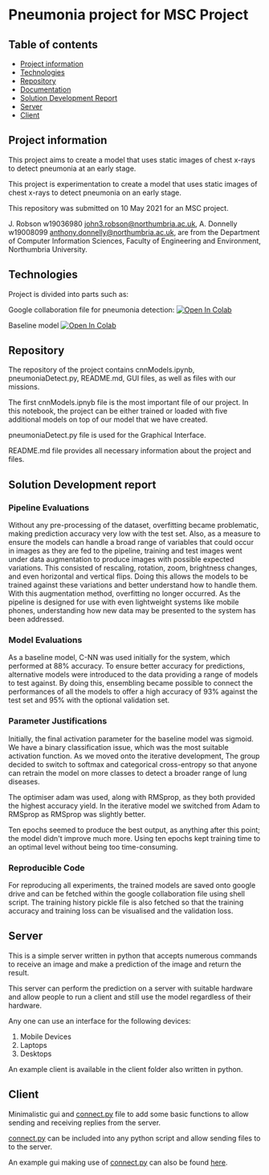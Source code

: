 # Pneumonia project for MSC Project

## Table of contents

- [Project information](#project-information)
- [Technologies](#technologies)
- [Repository](#repository)
- [Documentation](#documentation)
- [Solution Development Report](#solution-development-report)
- [Server](#server)
- [Client](#client)

## Project information

This project aims to create a model that uses static images of chest x-rays to detect pneumonia at an early stage.

This project is experimentation to create a model that uses static images of chest x-rays to detect pneumonia on an early stage.

This repository was submitted on 10 May 2021 for an MSC project.

J. Robson w19036980 john3.robson@northumbria.ac.uk, A. Donnelly w19008099 anthony.donnelly@northumbria.ac.uk, are from the
Department of Computer Information Sciences, Faculty of Engineering and Environment, Northumbria University.

## Technologies

Project is divided into parts such as:

Google collaboration file for pneumonia detection:
[![Open In Colab](https://colab.research.google.com/assets/colab-badge.svg)](https://colab.research.google.com/drive/11cqn_Fo19JjHyRk6qKt2DUYJp47LsYaG?usp=sharing)

Baseline model
[![Open In Colab](https://colab.research.google.com/assets/colab-badge.svg)](https://colab.research.google.com/drive/1Wh5pCY6eLOir8lFQollzUkcX8iNJnzDp?usp=sharing)

## Repository

The repository of the project contains cnnModels.ipynb, pneumoniaDetect.py, README.md, GUI files, as well as files with our missions.

The first cnnModels.ipnyb file is the most important file of our project. In this notebook, the project can be either trained or loaded with five additional models on top of our model that we have created.

pneumoniaDetect.py file is used for the Graphical Interface.

README.md file provides all necessary information about the project and files.

## Solution Development report

### Pipeline Evaluations

Without any pre-processing of the dataset, overfitting became problematic, making prediction accuracy very low with the test set. Also, as a measure to ensure the models can handle a broad range of variables that could occur in images as they are fed to the pipeline, training and test images went under data augmentation to produce images with possible expected variations. This consisted of rescaling, rotation, zoom, brightness changes, and even horizontal and vertical flips. Doing this allows the models to be trained against these variations and better understand how to handle them. With this augmentation method, overfitting no longer occurred. As the pipeline is designed for use with even lightweight systems like mobile phones, understanding how new data may be presented to the system has been addressed.

### Model Evaluations

As a baseline model, C-NN was used initially for the system, which performed at 88% accuracy. To ensure better accuracy for predictions, alternative models were introduced to the data providing a range of models to test against. By doing this, ensembling became possible to connect the performances of all the models to offer a high accuracy of 93% against the test set and 95% with the optional validation set.

### Parameter Justifications

Initially, the final activation parameter for the baseline model was sigmoid. We have a binary classification issue, which was the most suitable activation function. As we moved onto the iterative development, The group decided to switch
to softmax and categorical cross-entropy so that anyone can retrain the model on more classes to detect a broader range of
lung diseases.

The optimiser adam was used, along with RMSprop, as they both provided the highest accuracy yield. In the iterative model
we switched from Adam to RMSprop as RMSprop was slightly better.

Ten epochs seemed to produce the best output, as anything after this point; the model didn't improve much more. Using ten epochs kept training time
to an optimal level without being too time-consuming.

### Reproducible Code

For reproducing all experiments, the trained models are saved onto google drive and can be fetched within
the google collaboration file using shell script. The training history pickle file is also fetched so that
the training accuracy and training loss can be visualised and the validation loss.

## Server

This is a simple server written in python that accepts numerous commands to receive an image and make a prediction of the image and return the result.

This server can perform the prediction on a server with suitable hardware and allow people to run a client and still use the model regardless of their hardware.

Any one can use an interface for the following devices:

1. Mobile Devices
2. Laptops
3. Desktops

An example client is available in the client folder also written in python.

## Client

Minimalistic gui and [connect.py](https://github.com/john-c-robson/pneumoniadetection/blob/main/Client/client/connect.py) file to add some basic functions to allow sending and receiving replies from the server.

[connect.py](https://github.com/john-c-robson/pneumoniadetection/blob/main/Client/client/connect.py) can be included into any python script and allow sending files to to the server.

An example gui making use of [connect.py](https://github.com/john-c-robson/pneumoniadetection/blob/main/Client/client/connect.py) can also be found [here](https://github.com/john-c-robson/pneumoniadetection/blob/main/Client/pneumoniaDetect.py).
